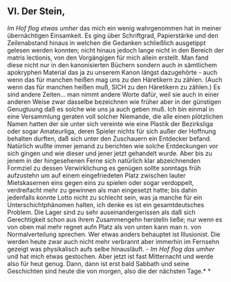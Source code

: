 ## VI. Der Stein, 
*Im Hof flog etwas umher* das mich ein wenig wahrgenommen hat in meiner übernächtigen Einsamkeit. Es ging über Schriftgrad, Papierstärke und den Zeilenabstand hinaus in welchen die Gedanken schließlich ausgetippt gelesen werden konnten; nicht hinaus jedoch lange nicht in den Bereich der matris lectionis, von den Vorgängigen für mich allein erstellt. Man fand diese nicht nur in den kanonisierten Büchern sondern auch in sämtlichem apokryphen Material das ja zu unserem Kanon längst dazugehörte - auch wenn das für manchen heißen mag uns zu den Häretikern zu zählen. (Auch wenn das für manchen heißen muß, SICH zu den Häretikern zu zählen.) Es sind andere Zeiten... man nimmt andere Worte dafür, weil sie auch in einer anderen Weise zwar dasselbe bezeichnen wie früher aber in der günstigen Genugtuung daß es solche wie uns ja auch geben muß. Ich bin einmal in eine Versammlung geraten voll solcher Niemande, die alle einen plötzlichen Namen hatten der sie unter sich vereinte wie eine Plastik der Bezirksliga oder sogar Amateurliga, deren Spieler nichts für sich außer der Hoffnung behalten durften, daß sich unter den Zuschauern ein Entdecker befand. Natürlich wußte immer jemand zu berichten wie solche Entdeckungen vor sich gingen und wie dieser und jener jetzt gehandelt wurde. Aber bis zu jenem in der hingesehenen Ferne sich natürlich klar abzeichnenden Formziel zu dessen Verwirklichung es genügen sollte sonntags früh aufzustehn um auf einem eingefriedeten Platz zwischen lauter Mietskasernen eins gegen eins zu spielen oder sogar verdoppelt, verdreifacht mehr zu gewinnen als man eingesetzt hatte; bis dahin jedenfalls konnte Lotto nicht zu schlecht sein, was ja manche für ein Unterschichtphänomen halten, ich denke es ist ein gesamtdeutsches Problem. Die Lager sind zu sehr auseinandergerissen als daß sich Gerechtigkeit schon aus ihrem Zusammengehn herstelln ließe; nur wenn es von oben mal mehr regnet aufn Platz als von unten kann man n. von Normalverteilung sprechen. Wer etwas anders behauptet ist Illusionist. Die werden heute zwar auch nicht mehr verbrannt aber immerhin im Fernsehn gezeigt was physikalisch aufs selbe hinausläuft. - *Im Hof flog das umher* und hat mich etwas gestochen. Aber jetzt ist fast Mitternacht und werde also für heut genug. Dann, dann ist erst bald Sabbath und seine Geschichten sind heute die von morgen, also die der nächsten Tage.* *   
